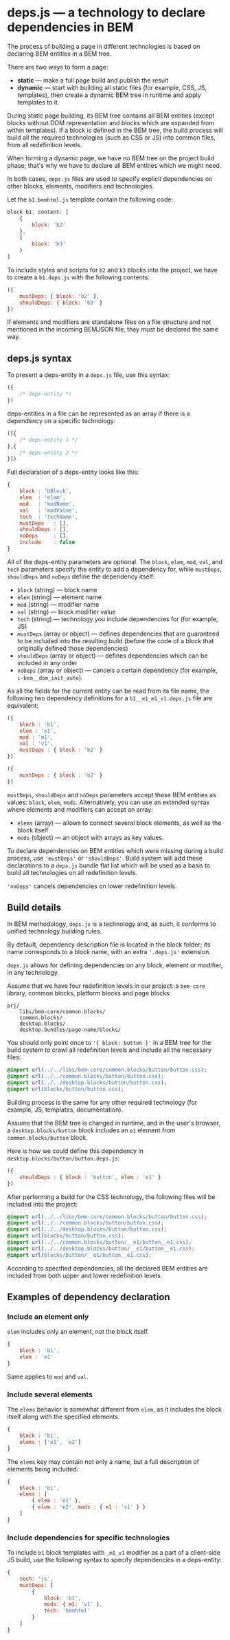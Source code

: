# deps.js — a technology to declare dependencies in BEM

The process of building a page in different technologies is based on declaring BEM entities in a BEM tree.

There are two ways to form a page:

  * **static** — make a full page build and publish the result
  * **dynamic** — start with building all static files (for example, CSS, JS, templates), then create a dynamic BEM tree in runtime and apply templates to it.

During static page building, its BEM tree contains all BEM entities (except blocks without DOM representation and blocks which are expanded from within templates). If a block is defined in the BEM tree, the build process will build all the required technologies (such as CSS or JS) into common files, from all redefinition levels.

When forming a dynamic page, we have no BEM tree on the project build phase; that's why we have to declare all BEM entities which we might need.

In both cases, `deps.js` files are used to specify explicit dependencies on other blocks, elements, modifiers and technologies.

Let the `b1.bemhtml.js` template contain the following code:
```js
block b1, content: [
    {
        block: 'b2'
    },
    {
        block: 'b3'
    }
]
```

To include styles and scripts for `b2` and `b3` blocks into the project, we have to create a `b1.deps.js` with the following contents:
```js
({
    mustDeps: { block: 'b2' },
    shouldDeps: { block: 'b3' }
})
```

If elements and modifiers are standalone files on a file structure and not mentioned in the incoming BEMJSON file, they must be declared the same way.

## deps.js syntax

To present a deps-entity in a `deps.js` file, use this syntax:
```js
({
    /* deps-entity */
})
```

deps-entities in a file can be represented as an array if there is a dependency on a specific technology:
```js
([{
    /* deps-entity 1 */
},{
    /* deps-entity 2 */
}])
```

Full declaration of a deps-entity looks like this:
```js
{
    block : 'bBlock',
    elem  : 'elem',
    mod   : 'modName',
    val   : 'modValue',
    tech  : 'techName',
    mustDeps   : [],
    shouldDeps : [],
    noDeps     : [],
    include    : false
}
```

All of the deps-entity parameters are optional. The `block`, `elem`, `mod`, `val`, and `tech` parameters specify the entity to add a dependency for, while `mustDeps`, `shouldDeps` and `noDeps` define the dependency itself:

  * `block` (string) — block name
  * `elem` (string) — element name
  * `mod` (string) — modifier name
  * `val` (string) — block modifier value
  * `tech` (string) — technology you include dependencies for (for example, JS)
  * `mustDeps` (array or object) — defines dependencies that are guaranteed to be included into the resulting build (before the code of a block that originally defined those dependencies)
  * `shouldDeps` (array or object) — defines dependencies which can be included in any order
  * `noDeps` (array or object) — cancels a certain dependency (for example, `i-bem__dom_init_auto`).

As all the fields for the current entity can be read from its file name, the following two dependency definitions for a `b1__e1_m1_v1.deps.js` file are equivalent:
```js
({
    block : 'b1',
    elem : 'e1',
    mod : 'm1',
    val : 'v1',
    mustDeps : { block : 'b2' }
})
```

```js
({
    mustDeps : { block : 'b2' }
})
```

`mustDeps`, `shouldDeps` and `noDeps` parameters accept these BEM entities as values: `block`, `elem`, `mods`. Alternatively, you can use an extended syntax where elements and modifiers can accept an array:

  * `elems` (array) — allows to connect several block elements, as well as the block itself
  * `mods` (object) — an object with arrays as key values.

To declare dependencies on BEM entities which were missing during a build process, use `'mustDeps'` or `'shouldDeps'`. Build system will add these declarations to a `deps.js` bundle flat list which will be used as a basis to build all technologies on all redefinition levels.

`'noDeps'` cancels dependencies on lower redefinition levels.

## Build details

In BEM methodology, `deps.js` is a technology and, as such, it conforms to unified technology building rules.

By default, dependency description file is located in the block folder; its name corresponds to a block name, with an extra `'.deps.js'` extension.

`deps.js` allows for defining dependencies on any block, element or modifier, in any technology.

Assume that we have four redefinition levels in our project: a `bem-core` library, common blocks, platform blocks and page blocks:
```
prj/
    libs/bem-core/common.blocks/
    common.blocks/
    desktop.blocks/
    desktop.bundles/page-name/blocks/
```

You should only point once to `'{ block: button }'` in a BEM tree for the build system to crawl all redefinition levels and include all the necessary files:

```css
@import url(../../libs/bem-core/common.blocks/button/button.css);
@import url(../../common.blocks/button/button.css);
@import url(../../desktop.blocks/button/button.css);
@import url(blocks/button/button.css);
```

Building process is the same for any other required technology (for example, JS, templates, documentation).

Assume that the BEM tree is changed in runtime, and in the user's browser, a `desktop.blocks/button` block includes an `e1` element from `common.blocks/button` block.

Here is how we could define this dependency in `desktop.blocks/button/button.deps.js`:
```js
({
    shouldDeps : { block : 'button', elem : 'e1' }
})
```

After performing a build for the CSS technology, the following files will be included into the project:
```css
@import url(../../libs/bem-core/common.blocks/button/button.css);
@import url(../../common.blocks/button/button.css);
@import url(../../desktop.blocks/button/button.css);
@import url(blocks/button/button.css);
@import url(../../common.blocks/button/__e1/button__e1.css);
@import url(../../desktop.blocks/button/__e1/button__e1.css);
@import url(blocks/button/__e1/button__e1.css);
```
According to specified dependencies, all the declared BEM entities are included from both upper and lower redefinition levels.

## Examples of dependency declaration

### Include an element only

`elem` includes only an element, not the block itself.
```js
{
    block : 'b1',
    elem : 'e1'
}
```

Same applies to `mod` and `val`.

### Include several elements

The `elems` behavior is somewhat different from `elem`, as it includes the block itself along with the specified elements.
```js
{
    block : 'b1',
    elems : ['e1', 'e2']
}
```

The `elems` key may contain not only a name, but a full description of elements being included:
```js
{
    block : 'b1',
    elems : [
        { elem : 'e1' },
        { elem : 'e2', mods : { m1 : 'v1' } }
    ]
}
```

### Include dependencies for specific technologies

To include `b1` block templates with `_m1_v1` modifier as a part of a client-side JS build, use the following syntax to specify dependencies in a deps-entity:
```js
{
    tech: 'js',
    mustDeps: [
        {
            block: 'b1',
            mods: { m1: 'v1' },
            tech: 'bemhtml'
        }
    ]
}
```
